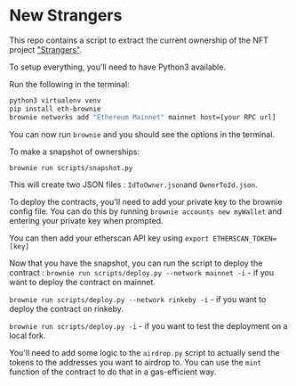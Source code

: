 # New Strangers

This repo contains a script to extract the current ownership of the NFT project ["Strangers"](https://etherscan.io/address/0x36d079c175026a046da91e1b3912a4345812340d).

To setup everything, you'll need to have Python3 available.

Run the following in the terminal:

```bash
python3 virtualenv venv
pip install eth-brownie
brownie networks add "Ethereum Mainnet" mainnet host=[your RPC url] 
```

You can now run `brownie` and you should see the options in the terminal.

To make a snapshot of ownerships:

```bash
brownie run scripts/snapshot.py
```

This will create two JSON files : `IdToOwner.json`and `OwnerToId.json`.

To deploy the contracts, you'll need to add your private key to the brownie config file. You can do this by running `brownie accounts new myWallet` and entering your private key when prompted.

You can then add your etherscan API key using `export ETHERSCAN_TOKEN=[key]`

Now that you have the snapshot, you can run the script to deploy the contract :
`brownie run scripts/deploy.py --network mainnet -i` - if you want to deploy the contract on mainnet.

`brownie run scripts/deploy.py --network rinkeby -i` - if you want to deploy the contract on rinkeby.

`brownie run scripts/deploy.py -i` - if you want to test the deployment on a local fork.

You'll need to add some logic to the `airdrop.py` script to actually send the tokens to the addresses you want to airdrop to. You can use the `mint` function of the contract to do that in a gas-efficient way.

